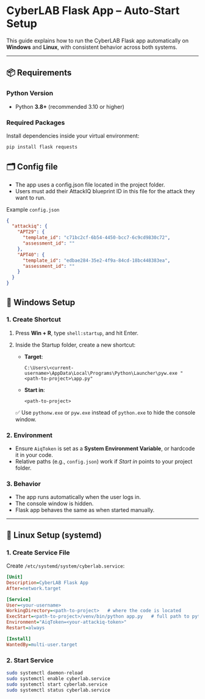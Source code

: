 # CyberLAB Flask App – Auto-Start Setup

This guide explains how to run the CyberLAB Flask app automatically on **Windows** and **Linux**, with consistent behavior across both systems.

---
## 📦 Requirements

### Python Version
- Python **3.8+** (recommended 3.10 or higher)

### Required Packages
Install dependencies inside your virtual environment:

```bash
pip install flask requests

```

## 🗂️ Config file
- The app uses a config.json file located in the project folder.
- Users must add their AttackIQ blueprint ID in this file for the attack they want to run.

Example `config.json`

```json
{
  "attackiq": {
    "APT29": {
      "template_id": "c71bc2cf-6b54-4450-bcc7-6c9cd9830c72",
      "assessment_id": ""
    },
    "APT40": {
      "template_id": "edbae284-35e2-4f9a-84cd-18bc448383ea",
      "assessment_id": ""
    }
  }
}
```
## 🚀 Windows Setup

### 1. Create Shortcut
1. Press **Win + R**, type `shell:startup`, and hit Enter.  
2. Inside the Startup folder, create a new shortcut:  
   - **Target**:
     ```
     C:\Users\<current-username>\AppData\Local\Programs\Python\Launcher\pyw.exe "<path-to-project>\app.py"
     ```
   - **Start in**:
     ```
     <path-to-project>
     ```

   ✅ Use `pythonw.exe` or `pyw.exe` instead of `python.exe` to hide the console window.

### 2. Environment
- Ensure `AiqToken` is set as a **System Environment Variable**, or hardcode it in your code.
- Relative paths (e.g., `config.json`) work if *Start in* points to your project folder.

### 3. Behavior
- The app runs automatically when the user logs in.
- The console window is hidden.
- Flask app behaves the same as when started manually.

---

## 🐧 Linux Setup (systemd)

### 1. Create Service File

Create `/etc/systemd/system/cyberlab.service`:

```ini
[Unit]
Description=CyberLAB Flask App
After=network.target

[Service]
User=<your-username>
WorkingDirectory=<path-to-project>   # where the code is located
ExecStart=<path-to-project>/venv/bin/python app.py   # full path to python in venv and app.py
Environment="AiqToken=<your-attackiq-token>"
Restart=always

[Install]
WantedBy=multi-user.target
```
### 2. Start Service

```bash
sudo systemctl daemon-reload
sudo systemctl enable cyberlab.service
sudo systemctl start cyberlab.service
sudo systemctl status cyberlab.service
```
